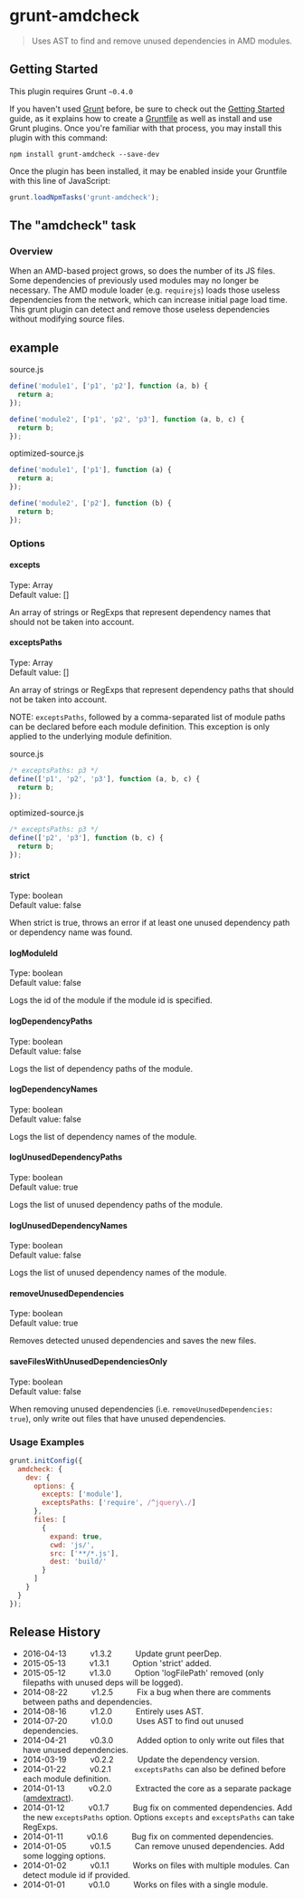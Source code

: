 # grunt-amdcheck

> Uses AST to find and remove unused dependencies in AMD modules.

## Getting Started
This plugin requires Grunt `~0.4.0`

If you haven't used [Grunt](http://gruntjs.com/) before, be sure to check out the [Getting Started](http://gruntjs.com/getting-started) guide, as it explains how to create a [Gruntfile](http://gruntjs.com/sample-gruntfile) as well as install and use Grunt plugins. Once you're familiar with that process, you may install this plugin with this command:

```shell
npm install grunt-amdcheck --save-dev
```

Once the plugin has been installed, it may be enabled inside your Gruntfile with this line of JavaScript:

```js
grunt.loadNpmTasks('grunt-amdcheck');
```

## The "amdcheck" task

### Overview
When an AMD-based project grows, so does the number of its JS files. Some dependencies of previously used modules may no longer be necessary. The AMD module loader (e.g. `requirejs`) loads those useless dependencies from the network, which can increase initial page load time.
This grunt plugin can detect and remove those useless dependencies without modifying source files.

## example

source.js
```js
define('module1', ['p1', 'p2'], function (a, b) {
  return a;
});

define('module2', ['p1', 'p2', 'p3'], function (a, b, c) {
  return b;
});
```

optimized-source.js
```js
define('module1', ['p1'], function (a) {
  return a;
});

define('module2', ['p2'], function (b) {
  return b;
});
```

### Options

#### excepts
Type: Array  
Default value: []

An array of strings or RegExps that represent dependency names that should not be taken into account.

#### exceptsPaths
Type: Array  
Default value: []

An array of strings or RegExps that represent dependency paths that should not be taken into account.

NOTE: `exceptsPaths`, followed by a comma-separated list of module paths can be declared before each module definition. This exception is only applied to the underlying module definition.

source.js
```js
/* exceptsPaths: p3 */
define(['p1', 'p2', 'p3'], function (a, b, c) {
  return b;
});
```

optimized-source.js
```js
/* exceptsPaths: p3 */
define(['p2', 'p3'], function (b, c) {
  return b;
});
```

#### strict
Type: boolean  
Default value: false

When strict is true, throws an error if at least one unused dependency path or dependency name was found.

#### logModuleId
Type: boolean  
Default value: false

Logs the id of the module if the module id is specified.

#### logDependencyPaths
Type: boolean  
Default value: false

Logs the list of dependency paths of the module.

#### logDependencyNames
Type: boolean  
Default value: false

Logs the list of dependency names of the module.

#### logUnusedDependencyPaths
Type: boolean  
Default value: true

Logs the list of unused dependency paths of the module.

#### logUnusedDependencyNames
Type: boolean  
Default value: false

Logs the list of unused dependency names of the module.

#### removeUnusedDependencies
Type: boolean  
Default value: true

Removes detected unused dependencies and saves the new files.

#### saveFilesWithUnusedDependenciesOnly
Type: boolean  
Default value: false

When removing unused dependencies (i.e. `removeUnusedDependencies: true`), only write out files that have unused dependencies.

### Usage Examples

```js
grunt.initConfig({
  amdcheck: {
    dev: {
      options: {
        excepts: ['module'],
        exceptsPaths: ['require', /^jquery\./]
      },
      files: [
        {
          expand: true,
          cwd: 'js/',
          src: ['**/*.js'],
          dest: 'build/'
        }
      ]
    }
  }
});
```

## Release History
 * 2016-04-13   v1.3.2   Update grunt peerDep.
 * 2015-05-13   v1.3.1   Option 'strict' added.
 * 2015-05-12   v1.3.0   Option 'logFilePath' removed (only filepaths with unused deps will be logged).
 * 2014-08-22   v1.2.5   Fix a bug when there are comments between paths and dependencies.
 * 2014-08-16   v1.2.0   Entirely uses AST.
 * 2014-07-20   v1.0.0   Uses AST to find out unused dependencies.
 * 2014-04-21   v0.3.0   Added option to only write out files that have unused dependencies.
 * 2014-03-19   v0.2.2   Update the dependency version.
 * 2014-01-22   v0.2.1   `exceptsPaths` can also be defined before each module definition.
 * 2014-01-13   v0.2.0   Extracted the core as a separate package ([amdextract](https://github.com/mehdishojaei/amdextract)).
 * 2014-01-12   v0.1.7   Bug fix on commented dependencies. Add the new `exceptsPaths` option. Options `excepts` and `exceptsPaths` can take RegExps.
 * 2014-01-11   v0.1.6   Bug fix on commented dependencies.
 * 2014-01-05   v0.1.5   Can remove unused dependencies. Add some logging options.
 * 2014-01-02   v0.1.1   Works on files with multiple modules. Can detect module id if provided.
 * 2014-01-01   v0.1.0   Works on files with a single module.

